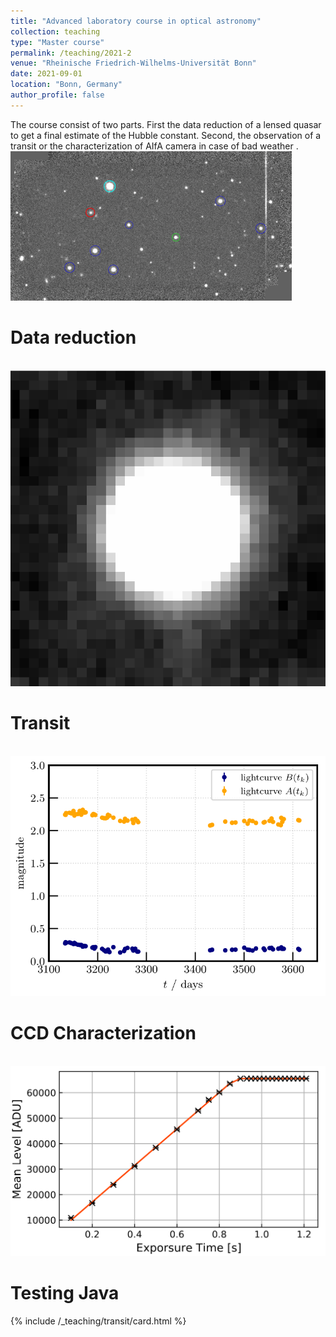 ```yaml
---
title: "Advanced laboratory course in optical astronomy"
collection: teaching
type: "Master course"
permalink: /teaching/2021-2
venue: "Rheinische Friedrich-Wilhelms-Universität Bonn"
date: 2021-09-01
location: "Bonn, Germany"
author_profile: false
---
```


The course consist of two parts. First the data reduction of a lensed quasar to get a final estimate of the Hubble constant. Second, the observation of a transit or the characterization of AIfA camera in case of bad weather .
<br/><img src='/images/teaching/coadd_thumbnail.png'>

Data reduction
======
<br/><img src='/images/teaching/psf.png'>

Transit
======
<br/><img src='/images/teaching/lightcurves.png'>

CCD Characterization
======
<br/><img src='/images/teaching/darkcurrent1.png'>



Testing Java 
======
{% include /_teaching/transit/card.html %}